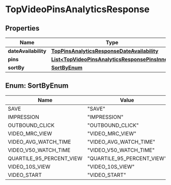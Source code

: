 

# TopVideoPinsAnalyticsResponse


## Properties

| Name | Type | Description | Notes |
|------------ | ------------- | ------------- | -------------|
|**dateAvailability** | [**TopPinsAnalyticsResponseDateAvailability**](TopPinsAnalyticsResponseDateAvailability.md) |  |  [optional] |
|**pins** | [**List&lt;TopVideoPinsAnalyticsResponsePinsInner&gt;**](TopVideoPinsAnalyticsResponsePinsInner.md) |  |  [optional] |
|**sortBy** | [**SortByEnum**](#SortByEnum) |  |  [optional] |



## Enum: SortByEnum

| Name | Value |
|---- | -----|
| SAVE | &quot;SAVE&quot; |
| IMPRESSION | &quot;IMPRESSION&quot; |
| OUTBOUND_CLICK | &quot;OUTBOUND_CLICK&quot; |
| VIDEO_MRC_VIEW | &quot;VIDEO_MRC_VIEW&quot; |
| VIDEO_AVG_WATCH_TIME | &quot;VIDEO_AVG_WATCH_TIME&quot; |
| VIDEO_V50_WATCH_TIME | &quot;VIDEO_V50_WATCH_TIME&quot; |
| QUARTILE_95_PERCENT_VIEW | &quot;QUARTILE_95_PERCENT_VIEW&quot; |
| VIDEO_10S_VIEW | &quot;VIDEO_10S_VIEW&quot; |
| VIDEO_START | &quot;VIDEO_START&quot; |



